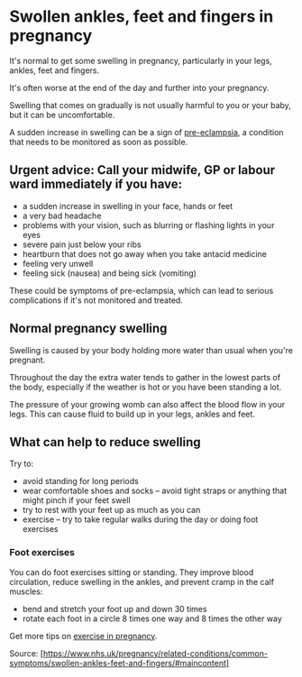 # Swollen ankles, feet and fingers in pregnancy

It's normal to get some swelling in pregnancy, particularly in your legs, ankles, feet and fingers.

It's often worse at the end of the day and further into your pregnancy.

Swelling that comes on gradually is not usually harmful to you or your baby, but it can be uncomfortable.

A sudden increase in swelling can be a sign of [pre-eclampsia](https://www.nhs.uk/conditions/pre-eclampsia/), a condition that needs to be monitored as soon as possible.

## Urgent advice: Call your midwife, GP or labour ward immediately if you have:

- a sudden increase in swelling in your face, hands or feet
- a very bad headache
- problems with your vision, such as blurring or flashing lights in your eyes
- severe pain just below your ribs
- heartburn that does not go away when you take antacid medicine
- feeling very unwell
- feeling sick (nausea) and being sick (vomiting)

These could be symptoms of pre-eclampsia, which can lead to serious complications if it's not monitored and treated.

## Normal pregnancy swelling

Swelling is caused by your body holding more water than usual when you're pregnant.

Throughout the day the extra water tends to gather in the lowest parts of the body, especially if the weather is hot or you have been standing a lot.

The pressure of your growing womb can also affect the blood flow in your legs. This can cause fluid to build up in your legs, ankles and feet.

## What can help to reduce swelling

Try to:

- avoid standing for long periods
- wear comfortable shoes and socks – avoid tight straps or anything that might pinch if your feet swell
- try to rest with your feet up as much as you can
- exercise – try to take regular walks during the day or doing foot exercises

### Foot exercises

You can do foot exercises sitting or standing. They improve blood circulation, reduce swelling in the ankles, and prevent cramp in the calf muscles:

- bend and stretch your foot up and down 30 times
- rotate each foot in a circle 8 times one way and 8 times the other way

Get more tips on [exercise in pregnancy](https://www.nhs.uk/pregnancy/keeping-well/exercise/).

Source: [https://www.nhs.uk/pregnancy/related-conditions/common-symptoms/swollen-ankles-feet-and-fingers/#maincontent]